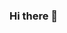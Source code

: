### Hi there 👋

<!--
**FatiUnal/FatiUnal** is a ✨ _special_ ✨ repository because its `README.md` (this file) appears on your GitHub profile.

Here are some ideas to get you started:

# 💫 About Me:
I'm currently learning <br>Spring Boot<br>Hibernate<br>JPA<br>ReactJS<br> <br>                                         <br>


## 🌐 Socials:
[![LinkedIn](https://img.shields.io/badge/LinkedIn-%230077B5.svg?logo=linkedin&logoColor=white)](https://linkedin.com/in/https://www.linkedin.com/in/fatih-unal-developer/) 

# 💻 Tech Stack:
![Java](https://img.shields.io/badge/java-%23ED8B00.svg?style=for-the-badge&logo=java&logoColor=white) ![Spring](https://img.shields.io/badge/spring-%236DB33F.svg?style=for-the-badge&logo=spring&logoColor=white) ![Postgres](https://img.shields.io/badge/postgres-%23316192.svg?style=for-the-badge&logo=postgresql&logoColor=white) ![Swagger](https://img.shields.io/badge/-Swagger-%23Clojure?style=for-the-badge&logo=swagger&logoColor=white)
# 📊 GitHub Stats:
![](https://github-readme-stats.vercel.app/api?username=FatiUnal&theme=dark&hide_border=false&include_all_commits=false&count_private=false)<br/>
![](https://github-readme-streak-stats.herokuapp.com/?user=FatiUnal&theme=dark&hide_border=false)<br/>
![](https://github-readme-stats.vercel.app/api/top-langs/?username=FatiUnal&theme=dark&hide_border=false&include_all_commits=false&count_private=false&layout=compact)

---
[![](https://visitcount.itsvg.in/api?id=FatiUnal&icon=2&color=1)](https://visitcount.itsvg.in)

<!-- Proudly created with GPRM ( https://gprm.itsvg.in ) -->
